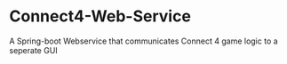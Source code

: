 # Connect4-Web-Service
A Spring-boot Webservice that communicates Connect 4 game logic to a seperate GUI
